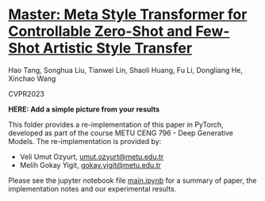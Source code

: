 # [Master: Meta Style Transformer for Controllable Zero-Shot and Few-Shot Artistic Style Transfer](https://openaccess.thecvf.com/content/CVPR2023/papers/Tang_Master_Meta_Style_Transformer_for_Controllable_Zero-Shot_and_Few-Shot_Artistic_CVPR_2023_paper.pdf)

Hao Tang, Songhua Liu, Tianwei Lin, Shaoli Huang, Fu Li, Dongliang He, Xinchao Wang

CVPR2023

**HERE: Add a simple picture from your results**

This folder provides a re-implementation of this paper in PyTorch, developed as part of the course METU CENG 796 - Deep Generative Models. The re-implementation is provided by:
* Veli Umut Ozyurt, umut.ozyurt@metu.edu.tr
* Melih Gokay Yigit, gokay.yigit@metu.edu.tr

Please see the jupyter notebook file [main.ipynb](main.ipynb) for a summary of paper, the implementation notes and our experimental results.
